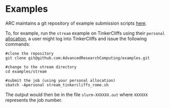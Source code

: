 # Examples

ARC maintains a git repository of example submission scripts [here](https://github.com/AdvancedResearchComputing/examples).

To, for example, run the `stream` example on TinkerCliffs using their `personal` [allocation](docs/usage/allocations), a user might log into TinkerCliffs and issue the following commands:

```
#clone the repository
git clone git@github.com:AdvancedResearchComputing/examples.git

#change to the stream directory
cd examples/stream

#submit the job (using your personal allocation)
sbatch -Apersonal stream_tinkercliffs_rome.sh
```

The output would then be in the file `slurm-XXXXXX.out` where `XXXXXX` represents the job number.
